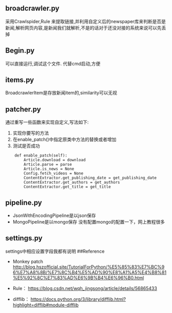 ## broadcrawler.py
采用Crawlspider,Rule 来提取链接,并利用自定义后的newspaper库来判断是否是新闻,解析网页内容,是新闻我们就解析,不是的话对于还没对接的系统来说可以先丢掉
## Begin.py
可以直接运行,调试这个文件. 代替cmd启动,方便
## items.py
BroadcrawlerItem是存放新闻item的,similarity可以无视
## patcher.py
通过重写一些函数来实现自定义,写法如下:
1. 实现你要写的方法
2. 在enable_patch()中指定原类中方法的替换或者增加
3. 测试是否成功

```
    def enable_patch(self):
        Article.download = download
        Article.parse = parse
        Article.is_news = None
        Config.fetch_videos = None
        ContentExtractor.get_publishing_date = get_publishing_date
        ContentExtractor.get_authors = get_authors
        ContentExtractor.get_title = get_title
```
## pipeline.py
* JsonWithEncodingPipeline是以json保存
* MongoPipeline是以mongo保存
没有配置mongo的配置一下，网上教程很多
## settings.py
settings中相应设置字段我都有说明
##Reference
* Monkey patch
http://blog.hszofficial.site/TutorialForPython/%E5%85%83%E7%BC%96%E7%A8%8B/%E7%8C%B4%E5%AD%90%E8%A1%A5%E4%B8%81%E5%92%8C%E7%83%AD%E6%9B%B4%E6%96%B0.html

* Rule：
https://blog.csdn.net/wqh_jingsong/article/details/56865433

* difflib：
https://docs.python.org/3/library/difflib.html?highlight=difflib#module-difflib
